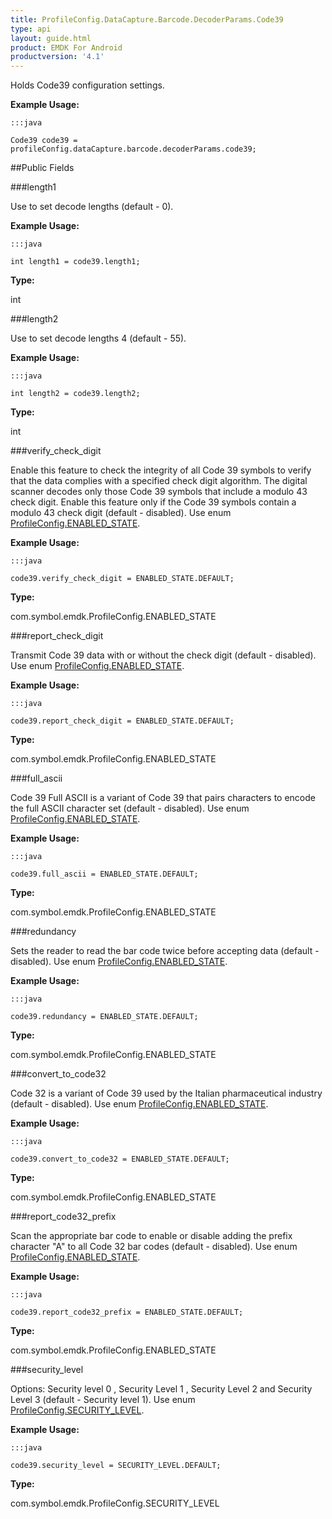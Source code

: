 ```yaml
---
title: ProfileConfig.DataCapture.Barcode.DecoderParams.Code39
type: api
layout: guide.html
product: EMDK For Android
productversion: '4.1'
---
```



Holds Code39 configuration settings. 
 

**Example Usage:**
	
	:::java
	
	Code39 code39 = profileConfig.dataCapture.barcode.decoderParams.code39;
	


##Public Fields

###length1

Use to set decode lengths (default - 0).
 
 

**Example Usage:**
	
	:::java
	
	int length1 = code39.length1;
	


**Type:**

int

###length2

Use to set decode lengths 4 (default - 55).
 
 

**Example Usage:**
	
	:::java
	
	int length2 = code39.length2;
	


**Type:**

int

###verify_check_digit

Enable this feature to check the integrity of all Code 39 symbols to verify that the data complies with a specified check digit algorithm. 
 The digital scanner decodes only those Code 39 symbols that include a modulo 43 check digit. 
 Enable this feature only if the Code 39 symbols contain a modulo 43 check digit (default - disabled).
 Use enum [ ProfileConfig.ENABLED_STATE](../ProfileConfig-ENABLED_STATE). 
 
 

**Example Usage:**
	
	:::java
	
	code39.verify_check_digit = ENABLED_STATE.DEFAULT;
	


**Type:**

com.symbol.emdk.ProfileConfig.ENABLED_STATE

###report_check_digit

Transmit Code 39 data with or without the check digit (default - disabled).
 Use enum [ ProfileConfig.ENABLED_STATE](../ProfileConfig-ENABLED_STATE). 
 
 

**Example Usage:**
	
	:::java
	
	code39.report_check_digit = ENABLED_STATE.DEFAULT;
	


**Type:**

com.symbol.emdk.ProfileConfig.ENABLED_STATE

###full_ascii

Code 39 Full ASCII is a variant of Code 39 that pairs characters to encode the full ASCII character set (default - disabled).
 Use enum [ ProfileConfig.ENABLED_STATE](../ProfileConfig-ENABLED_STATE). 
 
 

**Example Usage:**
	
	:::java
	
	code39.full_ascii = ENABLED_STATE.DEFAULT;
	


**Type:**

com.symbol.emdk.ProfileConfig.ENABLED_STATE

###redundancy

Sets the reader to read the bar code twice before accepting data (default - disabled).
 Use enum [ ProfileConfig.ENABLED_STATE](../ProfileConfig-ENABLED_STATE). 
 
 

**Example Usage:**
	
	:::java
	
	code39.redundancy = ENABLED_STATE.DEFAULT;
	


**Type:**

com.symbol.emdk.ProfileConfig.ENABLED_STATE

###convert_to_code32

Code 32 is a variant of Code 39 used by the Italian pharmaceutical industry (default - disabled).
 Use enum [ ProfileConfig.ENABLED_STATE](../ProfileConfig-ENABLED_STATE). 
 
 

**Example Usage:**
	
	:::java
	
	code39.convert_to_code32 = ENABLED_STATE.DEFAULT;
	


**Type:**

com.symbol.emdk.ProfileConfig.ENABLED_STATE

###report_code32_prefix

Scan the appropriate bar code to enable or disable adding the prefix character "A" to all Code 32 bar codes (default - disabled).
 Use enum [ ProfileConfig.ENABLED_STATE](../ProfileConfig-ENABLED_STATE). 
 
 

**Example Usage:**
	
	:::java
	
	code39.report_code32_prefix = ENABLED_STATE.DEFAULT;
	


**Type:**

com.symbol.emdk.ProfileConfig.ENABLED_STATE

###security_level

Options: Security level 0 , Security Level 1 , Security Level 2 and Security Level 3 (default - Security level 1).
 Use enum [ ProfileConfig.SECURITY_LEVEL](../ProfileConfig-SECURITY_LEVEL). 
 
 

**Example Usage:**
	
	:::java
	
	code39.security_level = SECURITY_LEVEL.DEFAULT;
	


**Type:**

com.symbol.emdk.ProfileConfig.SECURITY_LEVEL









